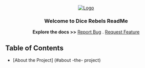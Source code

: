 <p align="center">
  <a href="https://github.com/Ritz2286/DICE-REBELS">
    <img src="https://user-images.githubusercontent.com/64362564/94577070-05afd680-026e-11eb-9e0d-c795bc6992f3.png" alt="Logo" >
  </a>
  
  <h3 align="center">Welcome to Dice Rebels ReadMe</h3>
  
  <p align="center">
  <strong>Explore the docs >></strong>
  <a href="https://github.com/Ritz2286/DICE-REBELS/issues">Report Bug</a>
  .
  <a href="https://github.com/Ritz2286/DICE-REBELS/issues">Request Feature</a>
  </p>
 </p>
 
 
 ## Table of Contents
 
 * [About the Project] (#about -the- project)

